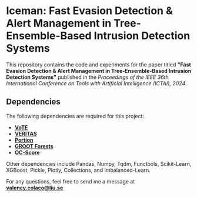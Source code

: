 # Iceman: Fast Evasion Detection & Alert Management in Tree-Ensemble-Based Intrusion Detection Systems

This repository contains the code and experiments for the paper titled **"Fast Evasion Detection & Alert Management in Tree-Ensemble-Based Intrusion Detection Systems"** published in the *Proceedings of the IEEE 36th International Conference on Tools with Artificial Intelligence (ICTAI), 2024*.

## Dependencies

The following dependencies are required for this project:

- **[VoTE](https://github.com/john-tornblom/VoTE)** 
- **[VERITAS](https://github.com/laudv/veritas)** 
- **[Portion](https://pypi.org/project/portion/)** 
- **[GROOT Forests](https://github.com/tudelft-cda-lab/GROOT)** 
- **[OC-Score](https://github.com/laudv/ocscore)** 

Other dependencies include Pandas, Numpy, Tqdm, Functools, Scikit-Learn, XGBoost, Pickle, Plotly, Collections, and Imbalanced-Learn. 

For any questions, feel free to send me a message at **valency.colaco@liu.se**